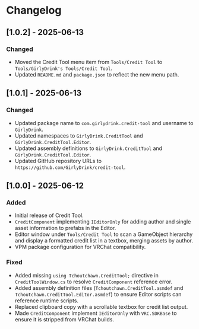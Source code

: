 # Changelog

## [1.0.2] - 2025-06-13
### Changed
- Moved the Credit Tool menu item from `Tools/Credit Tool` to `Tools/GirlyDrink's Tools/Credit Tool`.
- Updated `README.md` and `package.json` to reflect the new menu path.

## [1.0.1] - 2025-06-13
### Changed
- Updated package name to `com.girlydrink.credit-tool` and username to `GirlyDrink`.
- Updated namespaces to `GirlyDrink.CreditTool` and `GirlyDrink.CreditTool.Editor`.
- Updated assembly definitions to `GirlyDrink.CreditTool` and `GirlyDrink.CreditTool.Editor`.
- Updated GitHub repository URLs to `https://github.com/GirlyDrink/credit-tool`.

## [1.0.0] - 2025-06-12
### Added
- Initial release of Credit Tool.
- `CreditComponent` implementing `IEditorOnly` for adding author and single asset information to prefabs in the Editor.
- Editor window under `Tools/Credit Tool` to scan a GameObject hierarchy and display a formatted credit list in a textbox, merging assets by author.
- VPM package configuration for VRChat compatibility.

### Fixed
- Added missing `using Tchoutchawn.CreditTool;` directive in `CreditToolWindow.cs` to resolve `CreditComponent` reference error.
- Added assembly definition files (`Tchoutchawn.CreditTool.asmdef` and `Tchoutchawn.CreditTool.Editor.asmdef`) to ensure Editor scripts can reference runtime scripts.
- Replaced clipboard copy with a scrollable textbox for credit list output.
- Made `CreditComponent` implement `IEditorOnly` with `VRC.SDKBase` to ensure it is stripped from VRChat builds.